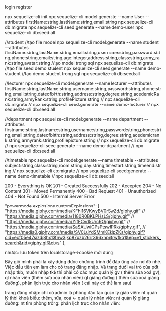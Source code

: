 login
register

npx sequelize-cli init
npx sequelize-cli model:generate --name User --attributes firstName:string,lastName:string,email:string
npx sequelize-cli db:migrate
npx sequelize-cli seed:generate --name demo-user
npx sequelize-cli db:seed:all

//student
//tạo file model
npx sequelize-cli model:generate --name student --attributes firstName:string,lastName:string,email:string,username:string,password:string,phone:string,email:string,age:integer,address:string,class:string,army_rank:string,avatar:string
//tạo model trong sql
npx sequelize-cli db:migrate
//tạo file seed demo student
npx sequelize-cli seed:generate --name demo-student
//tạo demo student trong sql
npx sequelize-cli db:seed:all

//lecturer
npx sequelize-cli model:generate --name lecturer --attributes firstName:string,lastName:string,username:string,password:string,phone:string,email:string,dateofbirth:string,address:string,degree:string,acedemicRank:string,armyRank:string,profilePicture:string
//
npx sequelize-cli db:migrate
//
npx sequelize-cli seed:generate --name demo-lecturer
//
npx sequelize-cli db:seed:all

//department
npx sequelize-cli model:generate --name department --attributes firstname:string,lastname:string,username:string,password:string,phone:string,email:string,dateofbirth:string,address:string,degree:string,acedemicrank:string,armyrank:string,profilepicture:string
//
npx sequelize-cli db:migrate
//
npx sequelize-cli seed:generate --name demo-department
//
npx sequelize-cli db:seed:all

//timetable
npx sequelize-cli model:generate --name timetable --attributes subject:string,class:string,room:string,day:string,timestart:string,timeend:string
//
npx sequelize-cli db:migrate
//
npx sequelize-cli seed:generate --name demo-timetable
//
npx sequelize-cli db:seed:all

200 - Everything is OK
201 - Created Successfully
202 - Accepted
204 - No Content
301 - Moved Permanently
400 - Bad Request
401 - Unauthorized
404 - Not Found
500 - Internal Server Error

"powermode.explosions.customExplosions": [
"https://media.giphy.com/media/KFhi16VKwyBV0rSwZd/giphy.gif"
// "https://media.giphy.com/media/1180R0BKLPHsLS/giphy.gif"
// "https://media.giphy.com/media/YjfFCvd5UrcRO/giphy.gif"
// "https://media.giphy.com/media/SaSAUwiGPsPtswfPRk/giphy.gif",
// "https://media0.giphy.com/media/SV0LuYdSMmKEklpZKs/giphy.gif?cid=ecf05e47sizdj8hx13fnw3jkp87xzb26rr366xnpntrwfkq1&ep=v1_stickers_search&rid=giphy.gif&ct=s"
],

nhược:
lưu token trên localstorage->cookie mới đúng

Bây giờ mình phải là xây dựng được chương trình để đáp ứng các nd đó nhé. Việc đầu tiên em làm cho cô trang đăng nhập. Và trang dưới vai trò của pđt nhập tkb, muốn nhập tkb thì phải có các mục quản lý gv ( thêm sửa xoá gv), ql nhân viên (thêm sửa xoá nhân viên) ql giảng đường ( thêm sửa xoá giảng đường), phân lịch trực cho nhân viên ( cái này có thể làm sau)

trang đăng nhập: chỉ có admin là phòng đào tạo 
quản lý giáo viên: nt
quản lý thời khoá biểu: thêm, sửa, xoá <-
quản lý nhân viên: nt
quản lý giảng đường: nt
tìm phòng trống:
phân lịch trực cho nhân viên:
